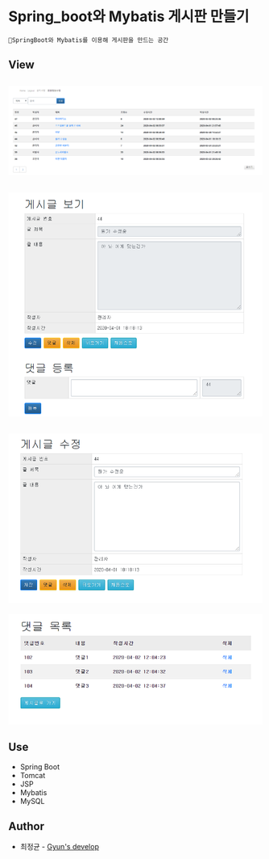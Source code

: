 # Spring_boot와 Mybatis 게시판 만들기

    🌱SpringBoot와 Mybatis를 이용해 게시판을 만드는 공간



## View
![Main](./img/postMain.PNG)
---
![View](./img/postView.PNG)
---
![Update](./img/PostUpdate.PNG)
---
![Comment](./img/commentView.PNG)


## Use
* Spring Boot
* Tomcat
* JSP
* Mybatis
* MySQL


## Author
* 최정균 - [Gyun's develop](https://github.com/wjdrbs96)
